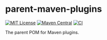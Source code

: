parent-maven-plugins
====================

[![MIT License](https://img.shields.io/github/license/mavenplugins/parent-maven-plugins?label=License)](./LICENSE)
[![Maven Central](https://img.shields.io/maven-central/v/io.github.mavenplugins/parent-maven-plugins.svg?label=Maven%20Central)](https://search.maven.org/artifact/io.github.mavenplugins/parent-maven-plugins)
[![CI](https://github.com/mavenplugins/parent-maven-plugins/actions/workflows/build_and_deploy.yml/badge.svg)](https://github.com/mavenplugins/parent-maven-plugins/actions/workflows/build_and_deploy.yml)

The parent POM for Maven plugins.
